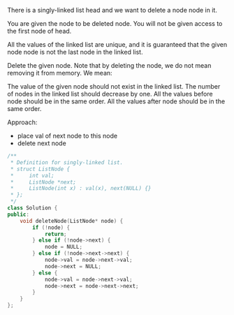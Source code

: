 There is a singly-linked list head and we want to delete a node node in it.

You are given the node to be deleted node. You will not be given access to the first node of head.

All the values of the linked list are unique, and it is guaranteed that the given node node is not the last node in the linked list.

Delete the given node. Note that by deleting the node, we do not mean removing it from memory. We mean:

The value of the given node should not exist in the linked list.
The number of nodes in the linked list should decrease by one.
All the values before node should be in the same order.
All the values after node should be in the same order.

Approach: 
* place val of next node to this node
* delete next node

```cpp
/**
 * Definition for singly-linked list.
 * struct ListNode {
 *     int val;
 *     ListNode *next;
 *     ListNode(int x) : val(x), next(NULL) {}
 * };
 */
class Solution {
public:
    void deleteNode(ListNode* node) {
        if (!node) {
            return;
        } else if (!node->next) {
            node = NULL;
        } else if (!node->next->next) {
            node->val = node->next->val;
            node->next = NULL;
        } else {
            node->val = node->next->val;
            node->next = node->next->next;
        }
    }
};
```
